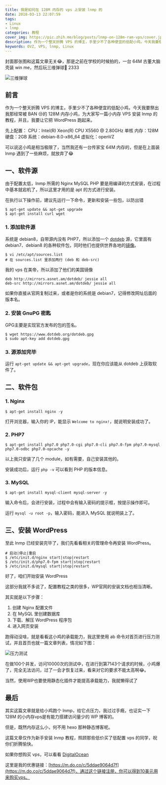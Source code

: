 ```yaml
---
title: 我是如何在 128M 内存的 vps 上安装 lnmp 的
date: 2018-03-13 22:07:59
tags: 
- Linux
- lnmp
categories: 教程
cover_img: https://pic.zhih.me/blog/posts/lnmp-on-128m-ram-vps/cover.jpg
description: 作为一个整天折腾 VPS 的博主，手里少不了各种便宜的低配小鸡，今天我要祭出我那经常被 BAN 😒的 128M 内存小鸡，为大家写一篇小内存 VPS 安装 lnmp 的教程，并且，我要让它把 WordPress 跑起来
keywords: OVZ, VPS, lnmp, Linux
---
```


封面那张图和这篇文章无关😂，那是之前在学校的时候拍的，一台 64M 古董大脑壳装 win me，然后玩三维弹球🤪 2333

![三维弹球](https://pic.zhih.me/blog/posts/lnmp-on-128m-ram-vps/winme.jpg)

## 前言

作为一个整天折腾 VPS 的博主，手里少不了各种便宜的低配小鸡，今天我要祭出我那经常被 BAN 😒的 128M 内存小鸡，为大家写一篇小内存 VPS 安装 lnmp 的教程，并且，我要让它把 WordPress 跑起来。

先上配置：
CPU：Intel(R) Xeon(R) CPU X5560 @ 2.80GHz 单核
内存：128M
硬盘：2GB
系统：debian-8.0-x86_64
虚拟化：openVZ

可以说这小鸡是相当极限了，当然我还有一台传家宝 64M 内存的，但是在上面装 lnmp 遇到了一些麻烦，就放弃了😂

## 一、软件源

由于配置太低，lnmp 所需的 Nginx MySQL PHP 要是用编译的方式安装，在过程中基本就宕机了，所以这里才用的是 apt 的方式进行安装。

在执行以下操作前，建议先运行一下命令，更新和安装一些包，以防出错

```shell
$ apt-get update && apt-get upgrade
$ apt-get install curl wget
```

### 1. 添加软件源

系统是 debian8，自带源内没有 PHP7，所以添加一个 [dotdeb](http://www.dotdeb.org) 源，它里面有 debian7、debian8 的各种软件包，同时他们也提供世界各地的[镜像](https://www.dotdeb.org/mirrors/)。

```shell
$ vi /etc/apt/sources.list
# 在 sources.list 里添加两行 (deb 和 deb-src)
```

我的 vps 在美帝，所以添加了他们的美国镜像

```
deb http://mirrors.asnet.am/dotdeb/ jessie all
deb-src http://mirrors.asnet.am/dotdeb/ jessie all
```

如果你直接从官网复制过来，或者是你的系统是 debian7，记得修改网址后面的版本名。

### 2. 安装 GnuPG 密匙

GPG主要是实现官方发布的包的签名。

```shell
$ wget https://www.dotdeb.org/dotdeb.gpg
$ sudo apt-key add dotdeb.gpg
```

### 3. 源添加完毕

运行 `apt-get update && apt-get upgrade`，现在你应该能从 dotdeb 上获取软件了。

## 二、软件包

### 1. Nginx

```shell
$ apt-get install nginx -y
```

打开浏览器，输入你的 IP，能显示 `Welcome to nginx!`，就说明安装成功了。

### 2. PHP7

```shell
$ apt-get install php7.0 php7.0-cgi php7.0-cli php7.0-fpm php7.0-mysql php7.0-odbc php7.0-opcache -y
```

以上我只安装了几个 module，如有需要，自己安装其他的。

安装成功后，运行 `php -v` 可以看到 PHP 的版本信息。

### 3. MySQL

```shell
$ apt-get install mysql-client mysql-server -y
```

输入命令后，会进行安装，过程中会有输入密码的提示框，按提示操作即可。

运行 `mysql -u root -p`，输入密码，能进入 MySQL 就说明装上了。

## 三、安装 WordPress

至此 lnmp 已经安装完毕了，我们先看看相关的管理命令再安装 WordPress。

```shell
# 启动|停止|重启
$ /etc/init.d/nginx start|stop|restart
$ /etc/init.d/php7.0-fpm start|stop|restart
$ /etc/init.d/mysql start|stop|restart
```

好了，咱们开始安装 WordPress 

这部分我就不多说了，配置教程之类的很多，WP官网的安装文档也相当清晰。

其实就是以下步骤：

1. 创建 Nginx 配置文件
2. 在 MySQL 里创建数据库
3. 下载、解压 WordPress 程序包
4. 进入网页安装

跑得动没啥，就是看看这小鸡的承载能力，我这里使用 ab 命令对首页进行压力测试，并且首页也就一篇文章列表，情况如下图：

![压力测试](https://pic.zhih.me/blog/posts/lnmp-on-128m-ram-vps/压力测试.jpg)

在做100个并发，访问10000次的测试中，在进行到第7143个请求的时候，小鸡爆了，完全无法访问，过了一会才恢复过来，看来对它的要求不能太高啊😂。

当然，使用WP也要使用静态化插件才能提高承载能力，我就懒得试了

## 最后

其实这篇文章就是给小鸡跑个 lnmp，给它点压力，我过过手瘾，也证实一下 128M 的小内存vps是有能力搭建访问量少的 WP 博客的。

但是，既然内存这么小，何不用 hexo 那种静态博客呢。

这篇文章仅作为新手安装 lnmp 教程，照顾那些低价买了低配置 vps 的同学，祝你们折腾愉快。

如果你想购买 vps，可以看看 [DigitalOcean](https://m.do.co/c/5ddae9064d7f)

这里是我的优惠链接：[https://m.do.co/c/5ddae9064d7f](https://m.do.co/c/5ddae9064d7f)，通过这个链接注册，你可以得到10美元用来购买vps。
